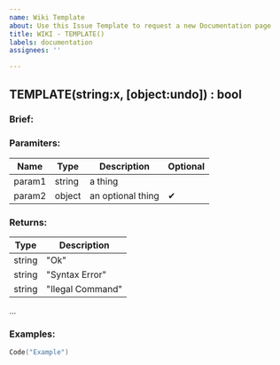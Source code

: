 ```yaml
---
name: Wiki Template
about: Use this Issue Template to request a new Documentation page
title: WIKI - TEMPLATE()
labels: documentation
assignees: ''

---
```


<!-- Replace the below line with the function signature. -->
## TEMPLATE(string:x, [object:undo]) : bool
### Brief:
<!-- Enter a brief description of the function  -->

### Paramiters:
<!-- Describe the input paramiters for the function -->
 Name | Type  | Description | Optional
-- | -- | -- | --
param1  | string | a thing |
param2 | object | an optional thing | ✔

### Returns:
Type | Description
-- | --
string | "Ok"
string | "Syntax Error"
string | "Ilegal Command"
...

### Examples:
```lua
Code("Example")
```

<!-- 
⚠ Warning
🛑 Error
❓ Question
✔ Optional
-->
